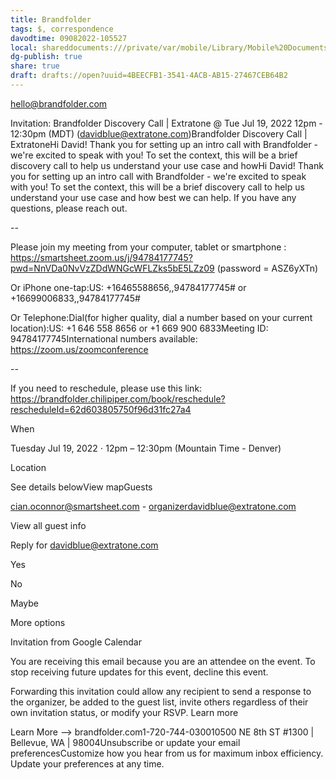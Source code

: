 ```yaml
---
title: Brandfolder
tags: $, correspondence
davodtime: 09082022-105527
local: shareddocuments:///private/var/mobile/Library/Mobile%20Documents/iCloud~md~obsidian/Documents/OBSHIDDIAN/drafts/4BEECFB1-3541-4ACB-AB15-27467CEB64B2.md
dg-publish: true
share: true
draft: drafts://open?uuid=4BEECFB1-3541-4ACB-AB15-27467CEB64B2
---
```


hello@brandfolder.com

Invitation: Brandfolder Discovery Call | Extratone @ Tue Jul 19, 2022 12pm - 12:30pm (MDT) (davidblue@extratone.com)Brandfolder Discovery Call | ExtratoneHi David! Thank you for setting up an intro call with Brandfolder - we're excited to speak with you! To set the context, this will be a brief discovery call to help us understand your use case and howHi David! Thank you for setting up an intro call with Brandfolder - we're excited to speak with you! To set the context, this will be a brief discovery call to help us understand your use case and how best we can help. If you have any questions, please reach out.

--

Please join my meeting from your computer, tablet or smartphone : https://smartsheet.zoom.us/j/94784177745?pwd=NnVDa0NvVzZDdWNGcWFLZks5bE5LZz09 (password = ASZ6yXTn)

Or iPhone one-tap:US: +16465588656,,94784177745# or +16699006833,,94784177745#

Or Telephone:Dial(for higher quality, dial a number based on your current location):US: +1 646 558 8656 or +1 669 900 6833Meeting ID: 94784177745International numbers available: https://zoom.us/zoomconference

--

If you need to reschedule, please use this link: https://brandfolder.chilipiper.com/book/reschedule?rescheduleId=62d603805750f96d31fc27a4

When

Tuesday Jul 19, 2022 ⋅ 12pm – 12:30pm (Mountain Time - Denver)

Location

See details belowView mapGuests

cian.oconnor@smartsheet.com - organizerdavidblue@extratone.com

View all guest info

Reply for davidblue@extratone.com

Yes

No

Maybe

More options

Invitation from Google Calendar

You are receiving this email because you are an attendee on the event. To stop receiving future updates for this event, decline this event.

Forwarding this invitation could allow any recipient to send a response to the organizer, be added to the guest list, invite others regardless of their own invitation status, or modify your RSVP. Learn more

Learn More ⟶ brandfolder.com1-720-744-030010500 NE 8th ST #1300 | Bellevue, WA | 98004Unsubscribe or update your email preferencesCustomize how you hear from us for maximum inbox efficiency. Update your preferences at any time.